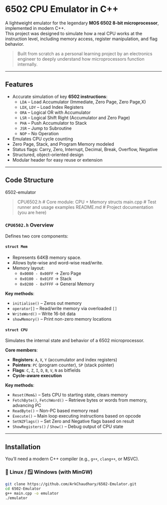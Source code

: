 # 6502 CPU Emulator in C++

A lightweight emulator for the legendary **MOS 6502 8-bit microprocessor**, implemented in modern C++.  
This project was designed to simulate how a real CPU works at the instruction level, including memory access, register manipulation, and flag behavior.

> Built from scratch as a personal learning project by an electronics engineer to deeply understand how microprocessors function internally.

---

## Features

- Accurate simulation of key **6502 instructions**:
  - `LDA` – Load Accumulator (Immediate, Zero Page, Zero Page,X)
  - `LDX`, `LDY` – Load Index Registers
  - `ORA` – Logical OR with Accumulator
  - `LSR` – Logical Shift Right (Accumulator and Zero Page)
  - `PHA` – Push Accumulator to Stack
  - `JSR` – Jump to Subroutine
  - `NOP` – No Operation
- Emulates CPU cycle counting
- Zero Page, Stack, and Program Memory modeled
- Status flags: Carry, Zero, Interrupt, Decimal, Break, Overflow, Negative
- Structured, object-oriented design
- Modular header for easy reuse or extension

---

## Code Structure
6502-emulator
> CPU6502.h # Core module: CPU + Memory structs
> main.cpp # Test runner and usage examples
> README.md # Project documentation (you are here)


### `CPU6502.h` Overview

Defines two core components:

#### `struct Mem`
- Represents 64KB memory space.
- Allows byte-wise and word-wise read/write.
- Memory layout:
  - `0x0000 - 0x00FF` → Zero Page
  - `0x0100 - 0x01FF` → Stack
  - `0x0200 - 0xFFFF` → General Memory

**Key methods**:
- `initialise()` – Zeros out memory
- `operator[]` – Read/write memory via overloaded `[]`
- `WriteWord()` – Write 16-bit data
- `showMemory()` – Print non-zero memory locations

#### `struct CPU`
Simulates the internal state and behavior of a 6502 microprocessor.

**Core members**:
- **Registers**: `A`, `X`, `Y` (accumulator and index registers)
- **Pointers**: `PC` (program counter), `SP` (stack pointer)
- **Flags**: `C`, `Z`, `I`, `D`, `B`, `V`, `N` as bitfields
- **Cycle-aware execution**

**Key methods**:
- `Reset(Mem&)` – Sets CPU to starting state, clears memory
- `FetchByte()`, `FetchWord()` – Retrieve bytes or words from memory, advancing PC
- `ReadByte()` – Non-PC based memory read
- `Execute()` – Main loop executing instructions based on opcode
- `SetNZFlags()` – Set Zero and Negative flags based on result
- `ShowRegisters()` / `Show()` – Debug output of CPU state

---

## Installation

You’ll need a modern C++ compiler (e.g., `g++`, `clang++`, or MSVC).

### 🐧 Linux / 🪟 Windows (with MinGW)

```bash
git clone https://github.com/ArkChaudhary/6502-Emulator.git
cd 6502-Emulator
g++ main.cpp -o emulator
./emulator

